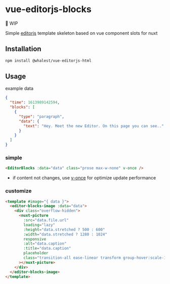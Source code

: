 # vue-editorjs-blocks

🚧 WIP

Simple [editorjs](ttps://editorjs.io/) template skeleton based on vue component slots for nuxt

## Installation

```sh
npm install @whalest/vue-editorjs-html
```

## Usage

example data

```json
{
  "time": 1613989142594,
  "blocks": [
    {
      "type": "paragraph",
      "data": {
        "text": "Hey. Meet the new Editor. On this page you can see.."
      }
    }
  ]
}
```

### simple

```html
<EditorBlocks :data="data" class="prose max-w-none" v-once />
```

- if content not changes, use [v-once](https://v3.vuejs.org/api/directives.html#v-once) for optimize update performance

### customize

```html
<template #image="{ data }">
  <editor-blocks-image :data="data">
    <div class="overflow-hidden">
      <nuxt-picture
        :src="data.file.url"
        loading="lazy"
        :height="data.stretched ? 500 : 600"
        :width="data.stretched ? 1280 : 1024"
        responsive
        :alt="data.caption"
        :title="data.caption"
        placeholder
        class="transition-all ease-linear transform group-hover:scale-110"
      ></nuxt-picture>
    </div>
  </editor-blocks-image>
</template>
```
